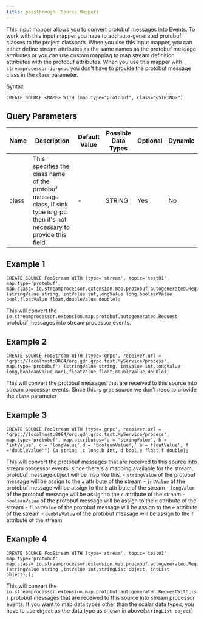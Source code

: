 ```yaml
---
title: passThrough (Source Mapper)
---
```


This input mapper allows you to convert protobuf messages into Events.
To work with this input mapper you have to add auto-generated protobuf
classes to the project classpath. When you use this input mapper, you
can either define stream attributes as the same names as the protobuf
message attributes or you can use custom mapping to map stream
definition attributes with the protobuf attributes.
When you use this mapper with `streamprocessor-io-grpc` you don't have to
provide the protobuf message class in the `class` parameter.

Syntax

    CREATE SOURCE <NAME> WITH (map.type="protobuf", class="<STRING>")

## Query Parameters

| Name  | Description                                                                                                                       | Default Value | Possible Data Types | Optional | Dynamic |
|-------|-----------------------------------------------------------------------------------------------------------------------------------|---------------|---------------------|----------|---------|
| class | This specifies the class name of the protobuf message class, If sink type is grpc then it's not necessary to provide this field. | \-            | STRING              | Yes      | No      |

## Example 1

    CREATE SOURCE FooStream WITH (type='stream', topic='test01', map.type='protobuf', map.class='io.streamprocessor.extension.map.protobuf.autogenerated.Request') (stringValue string, intValue int,longValue long,booleanValue bool,floatValue float,doubleValue double);

This will convert the
`io.streamprocessor.extension.map.protobuf.autogenerated.Request` protobuf
messages into stream processor events.

## Example 2

    CREATE SOURCE FooStream WITH (type='grpc', receiver.url = 'grpc://localhost:8084/org.gdn.grpc.test.MyService/process', map.type='protobuf') (stringValue string, intValue int,longValue long,booleanValue bool,floatValue float,doubleValue double);

This will convert the protobuf messages that are received to this source
into stream processor events. Since this is `grpc` source we don't need to
provide the `class` parameter

## Example 3

    CREATE SOURCE FooStream WITH (type='grpc', receiver.url = 'grpc://localhost:8084/org.gdn.grpc.test.MyService/process', map.type='protobuf', map.attributes="a = 'stringValue', b = 'intValue', c = 'longValue',d = 'booleanValue',' e = floatValue', f ='doubleValue'") (a string ,c long,b int, d bool,e float,f double);

This will convert the protobuf messages that are received to this source
into stream processor events. since there's a mapping available for the stream,
protobuf message object will be map like this, - `stringValue` of the
protobuf message will be assign to the `a` attribute of the stream -
`intValue` of the protobuf message will be assign to the `b` attribute
of the stream - `longValue` of the protobuf message will be assign to
the `c` attribute of the stream - `booleanValue` of the protobuf message
will be assign to the `d` attribute of the stream - `floatValue` of the
protobuf message will be assign to the `e` attribute of the stream -
`doubleValue` of the protobuf message will be assign to the `f`
attribute of the stream

## Example 4

    CREATE SOURCE FooStream WITH (type='stream', topic='test01', map.type='protobuf', map.class='io.streamprocessor.extension.map.protobuf.autogenerated.RequestWithList) (stringValue string ,intValue int,stringList object, intList object););

This will convert the
`io.streamprocessor.extension.map.protobuf.autogenerated.RequestWithList`
protobuf messages that are received to this source into stream processor events.
If you want to map data types other than the scalar data types, you have
to use `object` as the data type as shown in above(`stringList object`)

